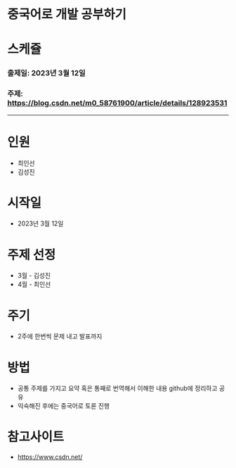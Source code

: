 # 중국어로 개발 공부하기

# 스케쥴
### 출제일: 2023년 3월 12일
### 주제: https://blog.csdn.net/m0_58761900/article/details/128923531
--------------------------



# 인원
- 최인선
- 김성진

# 시작일
- 2023년 3월 12일

# 주제 선정
- 3월 - 김성진
- 4월 - 최인선

# 주기
- 2주에 한번씩 문제 내고 발표까지

# 방법
- 공통 주제를 가지고 요약 혹은 통째로 번역해서 이해한 내용 github에 정리하고 공유
- 익숙해진 후에는 중국어로 토론 진행

# 참고사이트 
- https://www.csdn.net/

